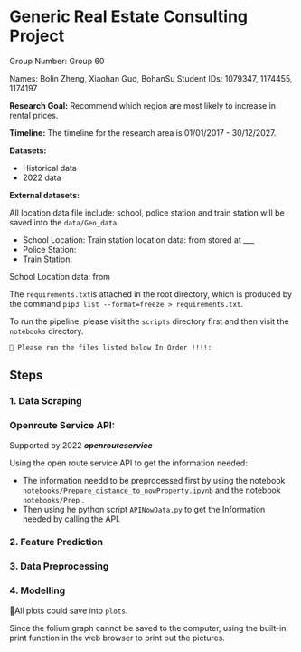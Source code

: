# Generic Real Estate Consulting Project

Group Number: Group 60

Names: Bolin Zheng, Xiaohan Guo, BohanSu
Student IDs: 1079347, 1174455, 1174197

**Research Goal:** Recommend which region are most likely to increase in rental prices.

**Timeline:** The timeline for the research area is 01/01/2017 - 30/12/2027.

**Datasets:**

* Historical data
* 2022 data

**External datasets:**

All location data file include: school, police station and train station will be saved into the `data/Geo_data`

* School Location: Train station location data: from stored at ___
* Police Station:
* Train Station:

School Location data: from

The `requirements.txt`is attached in the root directory, which is produced by the command `pip3 list --format=freeze > requirements.txt`.

To run the pipeline, please visit the `scripts` directory first and then visit the `notebooks` directory.

```
🚀️ Please run the files listed below In Order !!!!:
```

## Steps

### 1. Data Scraping

### Openroute Service API:

Supported by 2022 ***openrouteservice***

Using the open route service API to get the information needed:

* The information needd to be preprocessed first by using the notebook `notebooks/Prepare_distance_to_nowProperty.ipynb`  and the notebook `notebooks/Prep` .
* Then using he python script `APINowData.py` to get the Information needed by calling the API.

### 2. Feature Prediction

### 3. Data Preprocessing

### 4. Modelling

👀️All plots could save into `plots`.

Since the folium graph cannot be saved to the computer, using the built-in print function in the web browser to print out the pictures.
